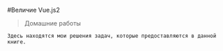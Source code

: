 #Величие Vue.js2

> Домашние работы

``` 
Здесь находятся мои решения задач, которые предоставляются в данной книге.
```
